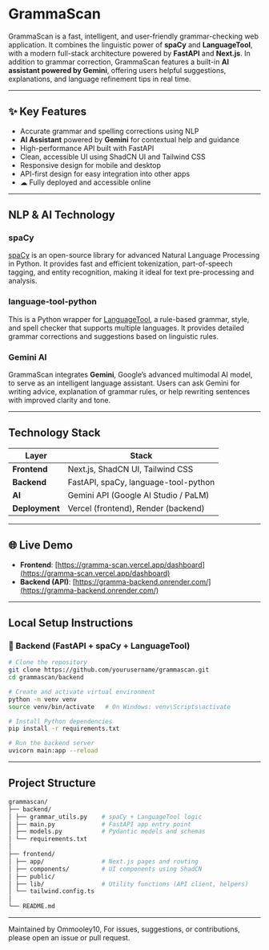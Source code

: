 # GrammaScan

GrammaScan is a fast, intelligent, and user-friendly grammar-checking web application. It combines the linguistic power of **spaCy** and **LanguageTool**, with a modern full-stack architecture powered by **FastAPI** and **Next.js**. In addition to grammar correction, GrammaScan features a built-in **AI assistant powered by Gemini**, offering users helpful suggestions, explanations, and language refinement tips in real time.

---

## ✨ Key Features

-  Accurate grammar and spelling corrections using NLP
-  **AI Assistant** powered by **Gemini** for contextual help and guidance
-  High-performance API built with FastAPI
-  Clean, accessible UI using ShadCN UI and Tailwind CSS
-  Responsive design for mobile and desktop
-  API-first design for easy integration into other apps
- ☁ Fully deployed and accessible online

---

##  NLP & AI Technology

### spaCy
[spaCy](https://spacy.io/) is an open-source library for advanced Natural Language Processing in Python. It provides fast and efficient tokenization, part-of-speech tagging, and entity recognition, making it ideal for text pre-processing and analysis.

### language-tool-python
This is a Python wrapper for [LanguageTool](https://languagetool.org/), a rule-based grammar, style, and spell checker that supports multiple languages. It provides detailed grammar corrections and suggestions based on linguistic rules.

### Gemini AI
GrammaScan integrates **Gemini**, Google’s advanced multimodal AI model, to serve as an intelligent language assistant. Users can ask Gemini for writing advice, explanation of grammar rules, or help rewriting sentences with improved clarity and tone.

---

## Technology Stack

| Layer       | Stack                                      |
|-------------|--------------------------------------------|
| **Frontend**| Next.js, ShadCN UI, Tailwind CSS           |
| **Backend** | FastAPI, spaCy, language-tool-python       |
| **AI**      | Gemini API (Google AI Studio / PaLM)       |
| **Deployment** | Vercel (frontend), Render (backend)     |

---

## 🌐 Live Demo

- **Frontend**: [https://gramma-scan.vercel.app/dashboard](https://gramma-scan.vercel.app/dashboard)  
- **Backend (API)**: [https://gramma-backend.onrender.com/](https://gramma-backend.onrender.com/)

---

##  Local Setup Instructions

### 🔹 Backend (FastAPI + spaCy + LanguageTool)

```bash
# Clone the repository
git clone https://github.com/yourusername/grammascan.git
cd grammascan/backend

# Create and activate virtual environment
python -m venv venv
source venv/bin/activate   # On Windows: venv\Scripts\activate

# Install Python dependencies
pip install -r requirements.txt

# Run the backend server
uvicorn main:app --reload
```

---

## Project Structure

```bash
grammascan/
├── backend/
│ ├── grammar_utils.py    # spaCy + LanguageTool logic
│ ├── main.py             # FastAPI app entry point
│ ├── models.py           # Pydantic models and schemas
│ └── requirements.txt 
│
├── frontend/
│ ├── app/                # Next.js pages and routing
│ ├── components/         # UI components using ShadCN
│ ├── public/ 
│ ├── lib/                # Utility functions (API client, helpers)
│ └── tailwind.config.ts 
│
└── README.md 
```

---

Maintained by Ommooley10,
For issues, suggestions, or contributions, please open an issue or pull request.


